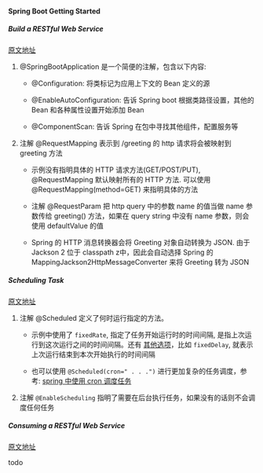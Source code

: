 #### Spring Boot Getting Started

##### Build a RESTful Web Service

[原文地址](https://spring.io/guides/gs/rest-service/)

1. @SpringBootApplication 是一个简便的注解，包含以下内容:

    - @Configuration: 将类标记为应用上下文的 Bean 定义的源

    - @EnableAutoConfiguration: 告诉 Spring boot 根据类路径设置，其他的 Bean 和各种属性设置开始添加 Bean

    - @ComponentScan: 告诉 Spring 在包中寻找其他组件，配置服务等

2. 注解 @RequestMapping 表示到 /greeting 的 http 请求将会被映射到 greeting 方法

    - 示例没有指明具体的 HTTP 请求方法(GET/POST/PUT), @RequestMapping 默认映射所有的 HTTP 方法. 可以使用 @RequestMapping(method=GET) 来指明具体的方法

    - 注解 @RequestParam 把 http query 中的参数 name 的值当做 name 参数传给 greeting() 方法，如果在 query string 中没有 name 参数，则会使用 defaultValue 的值

    - Spring 的 HTTP 消息转换器会将 Greeting 对象自动转换为 JSON. 由于 Jackson 2 位于 classpath z中，因此会自动选择 Spring 的 MappingJackson2HttpMessageConverter 来将 Greeting 转为 JSON


##### Scheduling Task

[原文地址](https://spring.io/guides/gs/scheduling-tasks/)

1. 注解 @Scheduled 定义了何时运行指定的方法。

    - 示例中使用了 `fixedRate`, 指定了任务开始运行时的时间间隔, 是指上次运行到这次运行之间的时间间隔。还有 [其他选项](https://docs.spring.io/spring/docs/current/spring-framework-reference/integration.html#scheduling)，比如 `fixedDelay`, 就表示上次运行结束到本次开始执行的时间间隔
    
    - 也可以使用 `@Scheduled(cron=" . . .")` 进行更加复杂的任务调度，参考: [spring 中使用 cron 调度任务](https://docs.spring.io/spring/docs/current/javadoc-api/org/springframework/scheduling/support/CronSequenceGenerator.html)
    
2. 注解 `@EnableScheduling` 指明了需要在后台执行任务，如果没有的话则不会调度任何任务

##### Consuming a RESTful Web Service

[原文地址](https://spring.io/guides/gs/consuming-rest/)

todo 